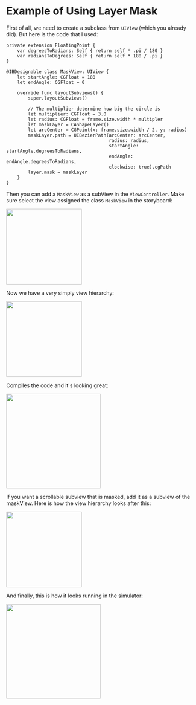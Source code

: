 # Example of Using Layer Mask

First of all, we need to create a subclass from `UIView` (which you already did). But here is the code that I used:

    private extension FloatingPoint {
        var degreesToRadians: Self { return self * .pi / 180 }
        var radiansToDegrees: Self { return self * 180 / .pi }
    }
    
    @IBDesignable class MaskView: UIView {
        let startAngle: CGFloat = 180
        let endAngle: CGFloat = 0
        
        override func layoutSubviews() {
            super.layoutSubviews()
            
            // The multiplier determine how big the circle is
            let multiplier: CGFloat = 3.0
            let radius: CGFloat = frame.size.width * multipler
            let maskLayer = CAShapeLayer()
            let arcCenter = CGPoint(x: frame.size.width / 2, y: radius)
            maskLayer.path = UIBezierPath(arcCenter: arcCenter,
                                          radius: radius,
                                          startAngle: startAngle.degreesToRadians,
                                          endAngle: endAngle.degreesToRadians,
                                          clockwise: true).cgPath
            layer.mask = maskLayer
        }
    }

Then you can add a `MaskView` as a subView in the `ViewController`. Make sure select the view assigned the class `MaskView` in the storyboard:

<img src="https://i.stack.imgur.com/ibWDH.png" width="200"/>

Now we have a very simply view hierarchy: 

<img src="https://i.stack.imgur.com/9HSI2.png" width="200"/>

Compiles the code and it's looking great: 

<img src="https://i.stack.imgur.com/Gpj5l.png" width="250"/>

If you want a scrollable subview that is masked, add it as a subview of the maskView. Here is how the view hierarchy looks after this: 

<img src="https://i.stack.imgur.com/c4PA1.png" width="200"/>

And finally, this is how it looks running in the simulator: 

<img src="https://i.stack.imgur.com/r8YdN.png" width="250"/>


  [1]: https://i.stack.imgur.com/ibWDH.png
  [2]: https://i.stack.imgur.com/9HSI2.png
  [3]: https://i.stack.imgur.com/Gpj5l.png
  [4]: https://i.stack.imgur.com/c4PA1.png
  [5]: https://i.stack.imgur.com/r8YdN.png
